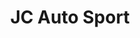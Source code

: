 ---
title: "JC Auto Sport"
url: /ciudad-autonoma-de-buenos-aires/jc-auto-sport/
shop: reparación de automóviles
---